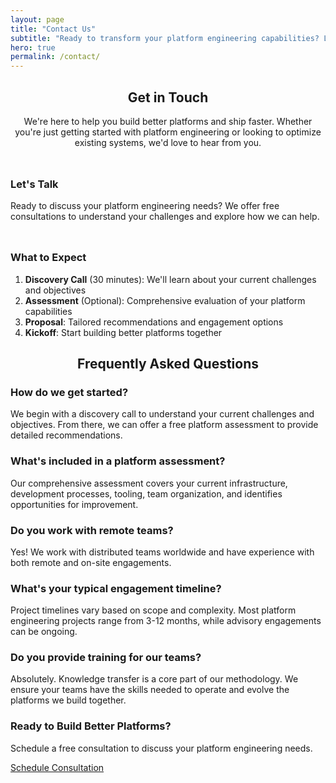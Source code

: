 ```yaml
---
layout: page
title: "Contact Us"
subtitle: "Ready to transform your platform engineering capabilities? Let's discuss how we can help."
hero: true
permalink: /contact/
---
```



<section class="section">
<div class="container">
<h2 style="text-align: center;"><strong>Get in Touch</strong></h2>

<p style="text-align: center; font-size: var(--font-size-lg); margin-bottom: 3rem;">We're here to help you build better platforms and ship faster. Whether you're just getting started with platform engineering or looking to optimize existing systems, we'd love to hear from you.</p>

<div class="grid grid-2 gap-8 my-12">

<div class="card">
<h3>Let's Talk</h3>

<p>Ready to discuss your platform engineering needs? We offer free consultations to understand your challenges and explore how we can help.</p>

<div style="display: flex; gap: 1.5rem; margin-top: 1.5rem;">
  <a href="mailto:hello@platformbuilds.org" style="color: var(--color-primary); text-decoration: none;" title="Send us an email">
    <i class="fas fa-envelope" style="font-size: 1.5rem;"></i>
  </a>
  <a href="tel:+918977903949" style="color: var(--color-primary); text-decoration: none;" title="Call us">
    <i class="fas fa-phone" style="font-size: 1.5rem;"></i>
  </a>
</div>
</div>

<div class="card">
<h3>What to Expect</h3>

<ol>
<li><strong>Discovery Call</strong> (30 minutes): We'll learn about your current challenges and objectives</li>
<li><strong>Assessment</strong> (Optional): Comprehensive evaluation of your platform capabilities</li>
<li><strong>Proposal</strong>: Tailored recommendations and engagement options</li>
<li><strong>Kickoff</strong>: Start building better platforms together</li>
</ol>
</div>

</div>
</div>
</section>

<section class="section" style="background-color: var(--bg-secondary);">
<div class="container">
<h2 style="text-align: center;"><strong>Frequently Asked Questions</strong></h2>

<div class="grid grid-1 gap-6 my-8">

<div class="card">
<h3>How do we get started?</h3>
<p>We begin with a discovery call to understand your current challenges and objectives. From there, we can offer a free platform assessment to provide detailed recommendations.</p>
</div>

<div class="card">
<h3>What's included in a platform assessment?</h3>
<p>Our comprehensive assessment covers your current infrastructure, development processes, tooling, team organization, and identifies opportunities for improvement.</p>
</div>

<div class="card">
<h3>Do you work with remote teams?</h3>
<p>Yes! We work with distributed teams worldwide and have experience with both remote and on-site engagements.</p>
</div>

<div class="card">
<h3>What's your typical engagement timeline?</h3>
<p>Project timelines vary based on scope and complexity. Most platform engineering projects range from 3-12 months, while advisory engagements can be ongoing.</p>
</div>

<div class="card">
<h3>Do you provide training for our teams?</h3>
<p>Absolutely. Knowledge transfer is a core part of our methodology. We ensure your teams have the skills needed to operate and evolve the platforms we build together.</p>
</div>

</div>
</div>
</section>

<section class="section">
<div class="container">
<div class="bg-gray-50 border border-gray-200 rounded-lg p-8 my-8 text-center">
<h3 class="text-2xl font-bold text-gray-900 mb-4">Ready to Build Better Platforms?</h3>
<p class="text-gray-600 mb-6">
Schedule a free consultation to discuss your platform engineering needs.
</p>
<a href="mailto:hello@platformbuilds.org?subject=Platform Engineering Consultation" class="btn btn-primary">
Schedule Consultation
</a>
</div>
</div>
</section>